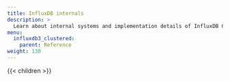 ```yaml
---
title: InfluxDB internals
description: >
  Learn about internal systems and implementation details of InfluxDB Clustered.
menu:
  influxdb3_clustered:
    parent: Reference
weight: 130
---
```


{{< children >}}
